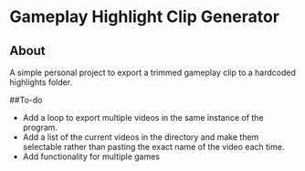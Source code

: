 # Gameplay Highlight Clip Generator
## About
A simple personal project to export a trimmed gameplay clip to a hardcoded highlights folder.

##To-do
- Add a loop to export multiple videos in the same instance of the program.
- Add a list of the current videos in the directory and make them selectable rather than pasting the exact name of the video each time.
- Add functionality for multiple games